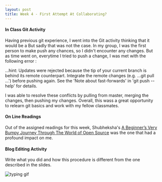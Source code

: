 ```yaml
---
layout: post
title: Week 4 - First Attempt At Collaborating?
---
```


#### In Class Git Activity 
Having previous git experience, I went into the Git activity thinking that it would be a 
But sadly that was not the case. In my group, I was the first person to make push any chances, so I didn't encounter any changes. But as time went on, everytime I tried to push a change, I was met with the following error :

...hint: Updates were rejected because the tip of your current branch is behind its remote counterpart. Integrate the remote changes (e.g. 
...git pull ...') before pushing again. See the 'Note about fast-forwards' in 'git push --help' for details.

I was able to resolve these conflicts by pulling from master, merging the changes, then pushing my changes. Overall, this wass a great opportunity to relearn git basics and work with my fellow classmates.

#### On Line Readings
Out of the assigned readings for this week, Shubheksha's [A Beginner’s Very Bumpy Journey Through The World of Open Source] was the one that had a profound impact on me.

#### Blog Editing Activity
Write what you did and how this procedure is different from the one described in the slides.

![typing gif]

[typing gif]: https://data.whicdn.com/images/164025190/original.gif
[A Beginner’s Very Bumpy Journey Through The World of Open Source]:https://www.freecodecamp.org/news/a-beginners-very-bumpy-journey-through-the-world-of-open-source-4d108d540b39/